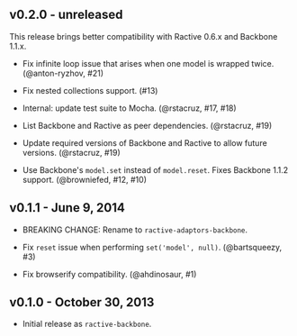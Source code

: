 ## v0.2.0 - unreleased

This release brings better compatibility with Ractive 0.6.x and Backbone 1.1.x.

* Fix infinite loop issue that arises when one model is wrapped twice.
  (@anton-ryzhov, #21)

* Fix nested collections support. (#13)

* Internal: update test suite to Mocha. (@rstacruz, #17, #18)

* List Backbone and Ractive as peer dependencies. (@rstacruz, #19)

* Update required versions of Backbone and Ractive to allow future versions.
  (@rstacruz, #19)

* Use Backbone's `model.set` instead of `model.reset`. Fixes Backbone 1.1.2
  support. (@browniefed, #12, #10)

## v0.1.1 - June 9, 2014

* BREAKING CHANGE: Rename to `ractive-adaptors-backbone`.

* Fix `reset` issue when performing `set('model', null)`. (@bartsqueezy, #3)

* Fix browserify compatibility. (@ahdinosaur, #1)

## v0.1.0 - October 30, 2013

* Initial release as `ractive-backbone`.
